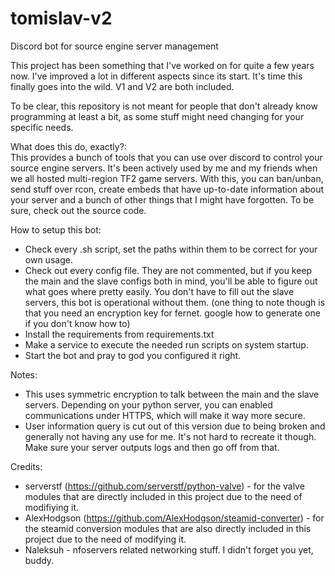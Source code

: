 # tomislav-v2
 Discord bot for source engine server management

This project has been something that I've worked on for quite a few years now. I've improved a lot in different aspects since its start. It's time this finally goes into the wild. V1 and V2 are both included.

To be clear, this repository is not meant for people that don't already know programming at least a bit, as some stuff might need changing for your specific needs.

What does this do, exactly?:<br>
 This provides a bunch of tools that you can use over discord to control your source engine servers. It's been actively used by me and my friends when we all hosted multi-region TF2 game servers. With this, you can ban/unban, send stuff over rcon, create embeds that have up-to-date information about your server and a bunch of other things that I might have forgotten. To be sure, check out the source code.

How to setup this bot:
 - Check every .sh script, set the paths within them to be correct for your own usage.
 - Check out every config file. They are not commented, but if you keep the main and the slave configs both in mind, you'll be able to figure out what goes where pretty easily. You don't have to fill out the slave servers, this bot is operational without them. (one thing to note though is that you need an encryption key for fernet. google how to generate one if you don't know how to)
 - Install the requirements from requirements.txt
 - Make a service to execute the needed run scripts on system startup.
 - Start the bot and pray to god you configured it right.

Notes:
 - This uses symmetric encryption to talk between the main and the slave servers. Depending on your python server, you can enabled communications under HTTPS, which will make it way more secure.
 - User information query is cut out of this version due to being broken and generally not having any use for me. It's not hard to recreate it though. Make sure your server outputs logs and then go off from that.

Credits:
 - serverstf (https://github.com/serverstf/python-valve) - for the valve modules that are directly included in this project due to the need of modifiying it.
 - AlexHodgson (https://github.com/AlexHodgson/steamid-converter) - for the steamid conversion modules that are also directly included in this project due to the need of modifying it.
 - Naleksuh - nfoservers related networking stuff. I didn't forget you yet, buddy.